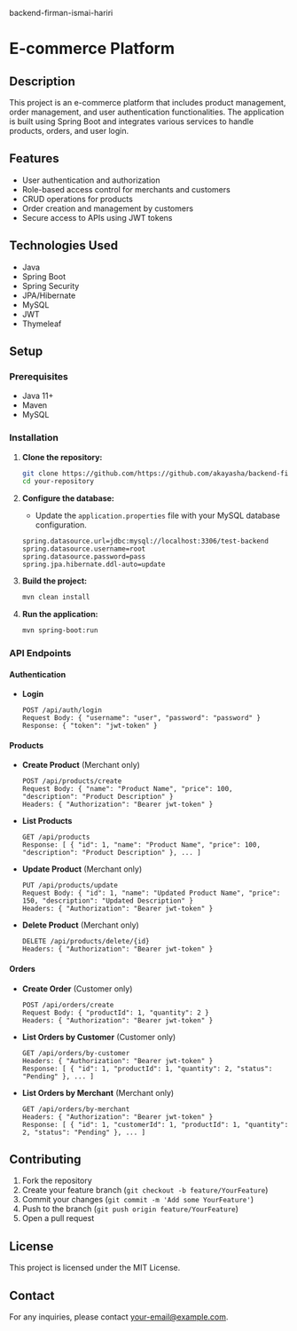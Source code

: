 ﻿backend-firman-ismai-hariri

# E-commerce Platform

## Description
This project is an e-commerce platform that includes product management, order management, and user authentication functionalities. The application is built using Spring Boot and integrates various services to handle products, orders, and user login.

## Features
- User authentication and authorization
- Role-based access control for merchants and customers
- CRUD operations for products
- Order creation and management by customers
- Secure access to APIs using JWT tokens

## Technologies Used
- Java
- Spring Boot
- Spring Security
- JPA/Hibernate
- MySQL
- JWT
- Thymeleaf

## Setup
### Prerequisites
- Java 11+
- Maven
- MySQL

### Installation
1. **Clone the repository:**
    ```sh
    git clone https://github.com/https://github.com/akayasha/backend-firman-ismail-hariri.git
    cd your-repository
    ```

2. **Configure the database:**
    - Update the `application.properties` file with your MySQL database configuration.
    ```properties
    spring.datasource.url=jdbc:mysql://localhost:3306/test-backend
    spring.datasource.username=root
    spring.datasource.password=pass
    spring.jpa.hibernate.ddl-auto=update
    ```

3. **Build the project:**
    ```sh
    mvn clean install
    ```

4. **Run the application:**
    ```sh
    mvn spring-boot:run
    ```

### API Endpoints
#### Authentication
- **Login**
    ```
    POST /api/auth/login
    Request Body: { "username": "user", "password": "password" }
    Response: { "token": "jwt-token" }
    ```

#### Products
- **Create Product** (Merchant only)
    ```
    POST /api/products/create
    Request Body: { "name": "Product Name", "price": 100, "description": "Product Description" }
    Headers: { "Authorization": "Bearer jwt-token" }
    ```

- **List Products**
    ```
    GET /api/products
    Response: [ { "id": 1, "name": "Product Name", "price": 100, "description": "Product Description" }, ... ]
    ```

- **Update Product** (Merchant only)
    ```
    PUT /api/products/update
    Request Body: { "id": 1, "name": "Updated Product Name", "price": 150, "description": "Updated Description" }
    Headers: { "Authorization": "Bearer jwt-token" }
    ```

- **Delete Product** (Merchant only)
    ```
    DELETE /api/products/delete/{id}
    Headers: { "Authorization": "Bearer jwt-token" }
    ```

#### Orders
- **Create Order** (Customer only)
    ```
    POST /api/orders/create
    Request Body: { "productId": 1, "quantity": 2 }
    Headers: { "Authorization": "Bearer jwt-token" }
    ```

- **List Orders by Customer** (Customer only)
    ```
    GET /api/orders/by-customer
    Headers: { "Authorization": "Bearer jwt-token" }
    Response: [ { "id": 1, "productId": 1, "quantity": 2, "status": "Pending" }, ... ]
    ```

- **List Orders by Merchant** (Merchant only)
    ```
    GET /api/orders/by-merchant
    Headers: { "Authorization": "Bearer jwt-token" }
    Response: [ { "id": 1, "customerId": 1, "productId": 1, "quantity": 2, "status": "Pending" }, ... ]
    ```

## Contributing
1. Fork the repository
2. Create your feature branch (`git checkout -b feature/YourFeature`)
3. Commit your changes (`git commit -m 'Add some YourFeature'`)
4. Push to the branch (`git push origin feature/YourFeature`)
5. Open a pull request

## License
This project is licensed under the MIT License.

## Contact
For any inquiries, please contact [your-email@example.com](mailto:your-email@example.com).

